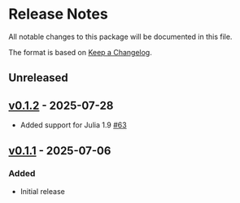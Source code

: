 # Release Notes

All notable changes to this package will be documented in this file.

The format is based on [Keep a Changelog](https://keepachangelog.com/en/1.0.0/).

## Unreleased

## [v0.1.2](https://github.com/JuliaIO/ChunkCodecs.jl/tree/LibAec-v0.1.2) - 2025-07-28

- Added support for Julia 1.9 [#63](https://github.com/JuliaIO/ChunkCodecs.jl/pull/63)

## [v0.1.1](https://github.com/JuliaIO/ChunkCodecs.jl/tree/LibAec-v0.1.1) - 2025-07-06

### Added

- Initial release
